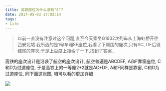 ```yaml
---
title: 高铁座位为什么没有"E"?
date: 2017-05-03 17:03:14
tags:
- Life
---
```


> 以前一直没有注意过这个问题,直至今天乘坐G1932次列车从上海虹桥开往西安北站.我所选的是1号车厢8F座位,我看了下周围的座次,只有AC, DF后缀结尾的座次;于是上百度上搜索了一下,找到了答案...

<!--more-->

高铁的座次设计是沿袭了航空的座次设计, 航空普遍是ABCDEF, A和F靠窗座位, C和D为过道座位, 于是高铁上的一等座2+2就是AC+DF, A和F同样是靠窗, C和D为过道座位, 同下面这张图, 咱可以看的更加详细

![](https://hugo-1256107396.cos.ap-chengdu.myqcloud.com/blog/201705/high-speed-seat.jpg)
